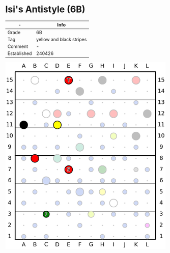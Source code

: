 # Isi's Antistyle (6B)

| - | Info |
| - | ---- |
| Grade | 6B|
| Tag | yellow and black stripes|
| Comment | -|
| Established | 240426 |

![Isi_s_Antistyle](/plots/240512_Isi_s_Antistyle.png)

